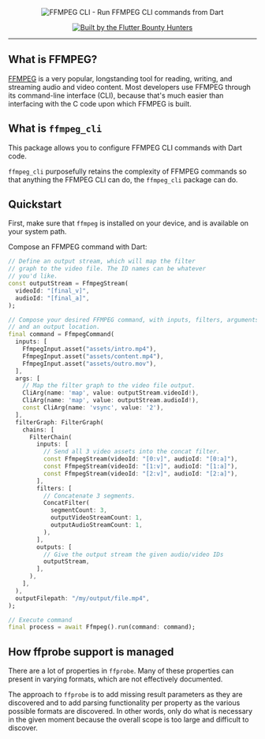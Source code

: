 <p align="center">
  <img src="https://github.com/Flutter-Bounty-Hunters/ffmpeg_cli/assets/7259036/6dfdca02-9add-45c3-b253-efd15ebd9066" alt="FFMPEG CLI - Run FFMPEG CLI commands from Dart">
</p>

<p align="center">
  <a href="https://flutterbountyhunters.com" target="_blank">
    <img src="https://github.com/Flutter-Bounty-Hunters/flutter_test_robots/assets/7259036/1b19720d-3dad-4ade-ac76-74313b67a898" alt="Built by the Flutter Bounty Hunters">
  </a>
</p>

---
## What is FFMPEG?
[FFMPEG](https://ffmpeg.org/ffmpeg.html) is a very popular, longstanding tool for reading, writing, and streaming audio and video content. Most developers use FFMPEG through its command-line interface (CLI), because that's much easier than interfacing with the C code upon which FFMPEG is built.

## What is `ffmpeg_cli`
This package allows you to configure FFMPEG CLI commands with Dart code.

`ffmpeg_cli` purposefully retains the complexity of FFMPEG commands so that anything the FFMPEG CLI can do, the `ffmpeg_cli` package can do.

## Quickstart
First, make sure that `ffmpeg` is installed on your device, and is available on your system path.

Compose an FFMPEG command with Dart:

```dart
// Define an output stream, which will map the filter
// graph to the video file. The ID names can be whatever
// you'd like.
const outputStream = FfmpegStream(
  videoId: "[final_v]", 
  audioId: "[final_a]",
);

// Compose your desired FFMPEG command, with inputs, filters, arguments,
// and an output location.
final command = FfmpegCommand(
  inputs: [
    FfmpegInput.asset("assets/intro.mp4"),
    FfmpegInput.asset("assets/content.mp4"),
    FfmpegInput.asset("assets/outro.mov"),
  ],
  args: [
    // Map the filter graph to the video file output.
    CliArg(name: 'map', value: outputStream.videoId!),
    CliArg(name: 'map', value: outputStream.audioId!),
    const CliArg(name: 'vsync', value: '2'),
  ],
  filterGraph: FilterGraph(
    chains: [
      FilterChain(
        inputs: [
          // Send all 3 video assets into the concat filter.
          const FfmpegStream(videoId: "[0:v]", audioId: "[0:a]"),
          const FfmpegStream(videoId: "[1:v]", audioId: "[1:a]"),
          const FfmpegStream(videoId: "[2:v]", audioId: "[2:a]"),
        ],
        filters: [
          // Concatenate 3 segments.
          ConcatFilter(
            segmentCount: 3, 
            outputVideoStreamCount: 1, 
            outputAudioStreamCount: 1,
          ),
        ],
        outputs: [
          // Give the output stream the given audio/video IDs
          outputStream,
        ],
      ),
    ],
  ),
  outputFilepath: "/my/output/file.mp4",
);

// Execute command
final process = await Ffmpeg().run(command: command);
```

## How ffprobe support is managed
There are a lot of properties in `ffprobe`. Many of these properties can present in
varying formats, which are not effectively documented.

The approach to `ffprobe` is to add missing result parameters as they are discovered
and to add parsing functionality per property as the various possible formats are
discovered. In other words, only do what is necessary in the given moment because
the overall scope is too large and difficult to discover.

